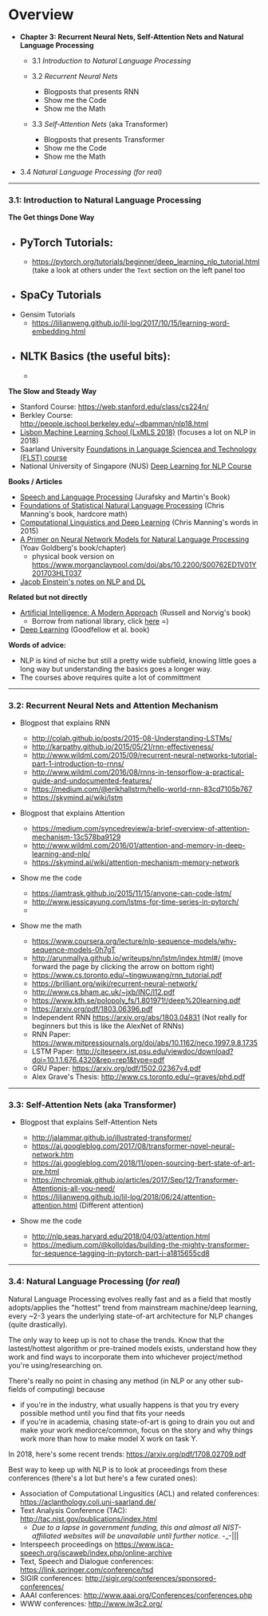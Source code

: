 # Overview

- **Chapter 3: Recurrent Neural Nets, Self-Attention Nets and Natural Language Processing**

  - 3.1 *Introduction to Natural Language Processing*
 
  - 3.2 *Recurrent Neural Nets*
    - Blogposts that presents RNN
    - Show me the Code
    - Show me the Math
 
  - 3.3 *Self-Attention Nets* (aka Transformer)
     - Blogposts that presents Transformer
     - Show me the Code
     - Show me the Math
   
 - 3.4 *Natural Language Processing (for real)*
   
----


### 3.1: **Introduction to Natural Language Processing**

**The Get things Done Way**
  - PyTorch Tutorials:
    - 
    - https://pytorch.org/tutorials/beginner/deep_learning_nlp_tutorial.html (take a look at others under the `Text` section on the left panel too
  - SpaCy Tutorials
    - 
  - Gensim Tutorials
    - https://lilianweng.github.io/lil-log/2017/10/15/learning-word-embedding.html
  - NLTK Basics (the useful bits): 
    - 
    -

**The Slow and Steady Way**

 - Stanford Course: https://web.stanford.edu/class/cs224n/ 
 - Berkley Course: http://people.ischool.berkeley.edu/~dbamman/nlp18.html
 - [Lisbon Machine Learning School (LxMLS 2018)](http://lxmls.it.pt/2018/?page_id=19) (focuses a lot on NLP in 2018)
 - Saarland University [Foundations in Language Sciencea and Technology (FLST) course](http://www.coli.uni-saarland.de/courses/FLST/2018/FLST.html)  
  - National University of Singapore (NUS) [Deep Learning for NLP Course](https://www.comp.nus.edu.sg/~kanmy/courses/6101_1810/)
  
**Books / Articles**
 
  - [Speech and Language Processing](https://web.stanford.edu/~jurafsky/slp3/) (Jurafsky and Martin's Book) 
  - [Foundations of Statistical Natural Language Processing](https://nlp.stanford.edu/fsnlp/) (Chris Manning's book, hardcore math)
  - [Computational Linguistics and Deep Learning](https://www.mitpressjournals.org/doi/pdf/10.1162/COLI_a_00239) (Chris Manning's words in 2015)
  - [A Primer on Neural Network Models for Natural Language Processing](https://u.cs.biu.ac.il/~yogo/nnlp.pdf) (Yoav Goldberg's book/chapter)
    - physical book version on https://www.morganclaypool.com/doi/abs/10.2200/S00762ED1V01Y201703HLT037
  - [Jacob Einstein's notes on NLP and DL](https://github.com/jacobeisenstein/gt-nlp-class/blob/master/notes/eisenstein-nlp-notes.pdf)
 
   
**Related but not directly**

  - [Artificial Intelligence: A Modern Approach](http://aima.cs.berkeley.edu/) (Russell and Norvig's book)
    - Borrow from national library, click [here](https://catalogue.nlb.gov.sg/cgi-bin/spydus.exe/FULL/WPAC/BIBENQ/13461273/269039522,1) =) 
  - [Deep Learning](https://www.deeplearningbook.org/) (Goodfellow et al. book)
  
   
**Words of advice:**

  - NLP is kind of niche but still a pretty wide subfield, knowing little goes a long way but understanding the basics goes a longer way.
  - The courses above requires quite a lot of committment 


----


### 3.2: **Recurrent Neural Nets and Attention Mechanism**

  - Blogpost that explains RNN
    - http://colah.github.io/posts/2015-08-Understanding-LSTMs/
    - http://karpathy.github.io/2015/05/21/rnn-effectiveness/
    - http://www.wildml.com/2015/09/recurrent-neural-networks-tutorial-part-1-introduction-to-rnns/
    - http://www.wildml.com/2016/08/rnns-in-tensorflow-a-practical-guide-and-undocumented-features/
    - https://medium.com/@erikhallstrm/hello-world-rnn-83cd7105b767
    - https://skymind.ai/wiki/lstm
  
  - Blogpost that explains Attention
    - https://medium.com/syncedreview/a-brief-overview-of-attention-mechanism-13c578ba9129
    - http://www.wildml.com/2016/01/attention-and-memory-in-deep-learning-and-nlp/
    - https://skymind.ai/wiki/attention-mechanism-memory-network

  - Show me the code
    - https://iamtrask.github.io/2015/11/15/anyone-can-code-lstm/
    - http://www.jessicayung.com/lstms-for-time-series-in-pytorch/
    - 


  - Show me the math
    - https://www.coursera.org/lecture/nlp-sequence-models/why-sequence-models-0h7gT
    - http://arunmallya.github.io/writeups/nn/lstm/index.html#/ (move forward the page by clicking the arrow on bottom right)
    - https://www.cs.toronto.edu/~tingwuwang/rnn_tutorial.pdf
    - https://brilliant.org/wiki/recurrent-neural-network/
    - http://www.cs.bham.ac.uk/~jxb/INC/l12.pdf
    - https://www.kth.se/polopoly_fs/1.801971!/deep%20learning.pdf
    - https://arxiv.org/pdf/1803.06396.pdf
    - Independent RNN https://arxiv.org/abs/1803.04831 (Not really for beginners but this is like the AlexNet of RNNs)
    - RNN Paper: https://www.mitpressjournals.org/doi/abs/10.1162/neco.1997.9.8.1735 
    - LSTM Paper: http://citeseerx.ist.psu.edu/viewdoc/download?doi=10.1.1.676.4320&rep=rep1&type=pdf 
    - GRU Paper: https://arxiv.org/pdf/1502.02367v4.pdf
    - Alex Grave's Thesis: http://www.cs.toronto.edu/~graves/phd.pdf

----


### 3.3: **Self-Attention Nets** (aka Transformer)

  - Blogpost that explains Self-Attention Nets
    - http://jalammar.github.io/illustrated-transformer/
    - https://ai.googleblog.com/2017/08/transformer-novel-neural-network.htm
    - https://ai.googleblog.com/2018/11/open-sourcing-bert-state-of-art-pre.html
    - https://mchromiak.github.io/articles/2017/Sep/12/Transformer-Attentionis-all-you-need/
    - https://lilianweng.github.io/lil-log/2018/06/24/attention-attention.html (Different attention)


  - Show me the code
    - http://nlp.seas.harvard.edu/2018/04/03/attention.html
    - https://medium.com/@kolloldas/building-the-mighty-transformer-for-sequence-tagging-in-pytorch-part-i-a1815655cd8 

----


### 3.4: Natural Language Processing (*for real*) 

Natural Language Processing evolves really fast and as a field that mostly adopts/applies the "hottest" trend from mainstream machine/deep learning, every ~2-3 years the underlying state-of-art architecture for NLP changes (quite drastically). <!-- This is how fast we "throw away" things in NLP, e.g. https://towardsdatascience.com/the-fall-of-rnn-lstm-2d1594c74ce0 -->

The only way to keep up is not to chase the trends. Know that the lastest/hottest algorithm or pre-trained models exists, understand how they work and find ways to incorporate them into whichever project/method you're using/researching on. 

There's really no point in chasing any method (in NLP or any other sub-fields of computing) because 

 - if you're in the industry, what usually happens is that you try every possible method until you find  that fits your needs
 - if you're in academia, chasing state-of-art is going to drain you out and make your work mediorce/common, focus on the story and why things work more than how to make model X work on task Y.
   
In 2018, here's some recent trends: https://arxiv.org/pdf/1708.02709.pdf

Best way to keep up with NLP is to look at proceedings from these conferences (there's a lot but here's a few curated ones):
 - Association of Computational Lingusitics (ACL) and related conferences: https://aclanthology.coli.uni-saarland.de/
 - Text Analysis Conference (TAC): http://tac.nist.gov/publications/index.html
   - *Due to a lapse in government funding, this and almost all NIST-affiliated websites will be unavailable until further notice.* -_-||| 
 - Interspeech proceedings on https://www.isca-speech.org/iscaweb/index.php/online-archive 
 - Text, Speech and Dialogue conferences: https://link.springer.com/conference/tsd
 - SIGIR conferences: http://sigir.org/conferences/sponsored-conferences/ 
 - AAAI conferences: http://www.aaai.org/Conferences/conferences.php 
 - WWW conferences: http://www.iw3c2.org/
 
 

